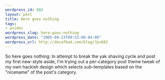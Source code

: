 ```yaml
--- 
wordpress_id: 682
layout: post
title: Here goes nothing
tags: 
- asides
wordpress_slug: here-goes-nothing
wordpress_date: "2005-09-23T09:53:00-04:00"
wordpress_url: http://decafbad.com/blog/?p=682
---
```

So here goes nothing:  In attempt to break the yak shaving cycle and post my first new-style aside, I'm trying out a per-category post theme tweak of my own hackish design which selects sub-templates based on the "nicename" of the post's category.
